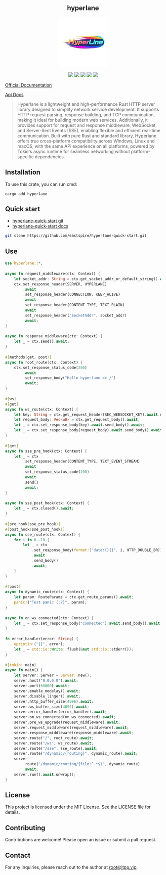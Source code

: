 <center>

## hyperlane

<img src="./img/logo.png" alt="" height="160">

[![](https://img.shields.io/crates/v/hyperlane.svg)](https://crates.io/crates/hyperlane)
[![](https://img.shields.io/crates/d/hyperlane.svg)](https://img.shields.io/crates/d/hyperlane.svg)
[![](https://docs.rs/hyperlane/badge.svg)](https://docs.rs/hyperlane)
[![](https://github.com/eastspire/hyperlane/workflows/Rust/badge.svg)](https://github.com/eastspire/hyperlane/actions?query=workflow:Rust)
[![](https://img.shields.io/crates/l/hyperlane.svg)](./LICENSE)

</center>

[Official Documentation](https://docs.ltpp.vip/hyperlane/)

[Api Docs](https://docs.rs/hyperlane/latest/hyperlane/)

> Hyperlane is a lightweight and high-performance Rust HTTP server library designed to simplify network service development. It supports HTTP request parsing, response building, and TCP communication, making it ideal for building modern web services. Additionally, it provides support for request and response middleware, WebSocket, and Server-Sent Events (SSE), enabling flexible and efficient real-time communication. Built with pure Rust and standard library, Hyperlane offers true cross-platform compatibility across Windows, Linux and macOS, with the same API experience on all platforms, powered by Tokio's async runtime for seamless networking without platform-specific dependencies.

## Installation

To use this crate, you can run cmd:

```shell
cargo add hyperlane
```

## Quick start

- [hyperlane-quick-start git](https://github.com/eastspire/hyperlane-quick-start)
- [hyperlane-quick-start docs](https://docs.ltpp.vip/hyperlane/quick-start/)

```sh
git clone https://github.com/eastspire/hyperlane-quick-start.git
```

## Use

```rust
use hyperlane::*;

async fn request_middleware(ctx: Context) {
    let socket_addr: String = ctx.get_socket_addr_or_default_string().await;
    ctx.set_response_header(SERVER, HYPERLANE)
        .await
        .set_response_header(CONNECTION, KEEP_ALIVE)
        .await
        .set_response_header(CONTENT_TYPE, TEXT_PLAIN)
        .await
        .set_response_header("SocketAddr", socket_addr)
        .await;
}

async fn response_middleware(ctx: Context) {
    let _ = ctx.send().await;
}

#[methods(get, post)]
async fn root_route(ctx: Context) {
    ctx.set_response_status_code(200)
        .await
        .set_response_body("Hello hyperlane => /")
        .await;
}

#[ws]
#[get]
async fn ws_route(ctx: Context) {
    let key: String = ctx.get_request_header(SEC_WEBSOCKET_KEY).await.unwrap();
    let request_body: Vec<u8> = ctx.get_request_body().await;
    let _ = ctx.set_response_body(key).await.send_body().await;
    let _ = ctx.set_response_body(request_body).await.send_body().await;
}

#[get]
async fn sse_pre_hook(ctx: Context) {
    let _ = ctx
        .set_response_header(CONTENT_TYPE, TEXT_EVENT_STREAM)
        .await
        .set_response_status_code(200)
        .await
        .send()
        .await;
}

async fn sse_post_hook(ctx: Context) {
    let _ = ctx.closed().await;
}

#[pre_hook(sse_pre_hook)]
#[post_hook(sse_post_hook)]
async fn sse_route(ctx: Context) {
    for i in 0..10 {
        let _ = ctx
            .set_response_body(format!("data:{}{}", i, HTTP_DOUBLE_BR))
            .await
            .send_body()
            .await;
    }
}

#[post]
async fn dynamic_route(ctx: Context) {
    let param: RouteParams = ctx.get_route_params().await;
    panic!("Test panic {:?}", param);
}

async fn on_ws_connected(ctx: Context) {
    let _ = ctx.set_response_body("connected").await.send_body().await;
}

fn error_handler(error: String) {
    eprintln!("{}", error);
    let _ = std::io::Write::flush(&mut std::io::stderr());
}

#[tokio::main]
async fn main() {
    let server: Server = Server::new();
    server.host("0.0.0.0").await;
    server.port(60000).await;
    server.enable_nodelay().await;
    server.disable_linger().await;
    server.http_buffer_size(4096).await;
    server.ws_buffer_size(4096).await;
    server.error_handler(error_handler).await;
    server.on_ws_connected(on_ws_connected).await;
    server.pre_ws_upgrade(request_middleware).await;
    server.request_middleware(request_middleware).await;
    server.response_middleware(response_middleware).await;
    server.route("/", root_route).await;
    server.route("/ws", ws_route).await;
    server.route("/sse", sse_route).await;
    server.route("/dynamic/{routing}", dynamic_route).await;
    server
        .route("/dynamic/routing/{file:^.*$}", dynamic_route)
        .await;
    server.run().await.unwrap();
}
```

## License

This project is licensed under the MIT License. See the [LICENSE](LICENSE) file for details.

## Contributing

Contributions are welcome! Please open an issue or submit a pull request.

## Contact

For any inquiries, please reach out to the author at [root@ltpp.vip](mailto:root@ltpp.vip).
